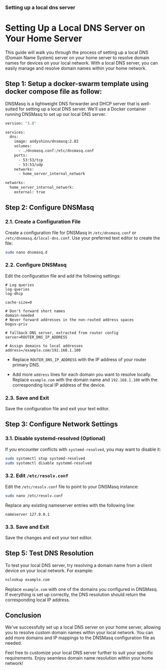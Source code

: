 ### Setting up a local dns server

# Setting Up a Local DNS Server on Your Home Server

This guide will walk you through the process of setting up a local DNS (Domain Name System) server on your home server to resolve domain names for devices on your local network. With a local DNS server, you can easily manage and resolve domain names within your home network.

## Step 1: Setup a docker-swarm template using docker compose file as follow:

DNSMasq is a lightweight DNS forwarder and DHCP server that is well-suited for setting up a local DNS server. We'll use a Docker container running DNSMasq to set up our local DNS server.

```bash
version: "3.8"

services:
  dns:
    image: andyshinn/dnsmasq:2.83
    volumes:
      - ./dnsmasq.conf:/etc/dnsmasq.conf
    ports:
      - 53:53/tcp
      - 53:53/udp
    networks:
      - home_server_internal_network

networks:
  home_server_internal_network:
    external: true
```

## Step 2: Configure DNSMasq

### 2.1. Create a Configuration File

Create a configuration file for DNSMasq in `/etc/dnsmasq.conf` or `/etc/dnsmasq.d/local-dns.conf`. Use your preferred text editor to create the file:

```bash
sudo nano dnsmasq.d
```

### 2.2. Configure DNSMasq

Edit the configuration file and add the following settings:

```plaintext
# Log queries
log-queries
log-dhcp

cache-size=0

# Don't forward short names
domain-needed
# Never forward addresses in the non-routed address spaces
bogus-priv

# fallback DNS server, extracted from router config
server=ROUTER_DNS_IP_ADDRESS

# Assign domains to local addresses
address=/example.com/192.168.1.100
```

- Replace `ROUTER_DNS_IP_ADDRESS` with the IP address of your router primary DNS.

- Add more `address` lines for each domain you want to resolve locally. Replace `example.com` with the domain name and `192.168.1.100` with the corresponding local IP address of the device.

### 2.3. Save and Exit

Save the configuration file and exit your text editor.

## Step 3: Configure Network Settings

### 3.1. Disable systemd-resolved (Optional)

If you encounter conflicts with `systemd-resolved`, you may want to disable it:

```bash
sudo systemctl stop systemd-resolved
sudo systemctl disable systemd-resolved
```

### 3.2. Edit `/etc/resolv.conf`

Edit the `/etc/resolv.conf` file to point to your DNSMasq instance:

```bash
sudo nano /etc/resolv.conf
```

Replace any existing nameserver entries with the following line:

```plaintext
nameserver 127.0.0.1
```

### 3.3. Save and Exit

Save the changes and exit your text editor.

## Step 5: Test DNS Resolution

To test your local DNS server, try resolving a domain name from a client device on your local network. For example:

```bash
nslookup example.com
```

Replace `example.com` with one of the domains you configured in DNSMasq. If everything is set up correctly, the DNS resolution should return the corresponding local IP address.

## Conclusion

We've successfully set up a local DNS server on your home server, allowing you to resolve custom domain names within your local network. You can add more domains and IP mappings to the DNSMasq configuration file as needed.

Feel free to customize your local DNS server further to suit your specific requirements. Enjoy seamless domain name resolution within your home network!
